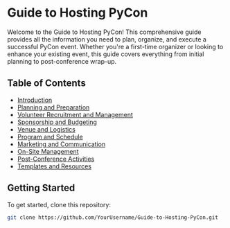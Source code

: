 # Guide to Hosting PyCon

Welcome to the Guide to Hosting PyCon! This comprehensive guide provides all the information you need to plan, organize, and execute a successful PyCon event. Whether you're a first-time organizer or looking to enhance your existing event, this guide covers everything from initial planning to post-conference wrap-up.

## Table of Contents
- [Introduction](docs/Introduction.md)
- [Planning and Preparation](docs/Planning_and_Preparation.md)
- [Volunteer Recruitment and Management](docs/Volunteer_Management.md)
- [Sponsorship and Budgeting](docs/Sponsorship_and_Budgeting.md)
- [Venue and Logistics](docs/Venue_and_Logistics.md)
- [Program and Schedule](docs/Program_and_Schedule.md)
- [Marketing and Communication](docs/Marketing_and_Communication.md)
- [On-Site Management](docs/On_Site_Management.md)
- [Post-Conference Activities](docs/Post_Conference_Activities.md)
- [Templates and Resources](docs/Templates_and_Resources.md)

## Getting Started

To get started, clone this repository:

```bash
git clone https://github.com/YourUsername/Guide-to-Hosting-PyCon.git



